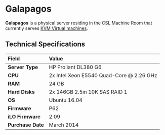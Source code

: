 # Galapagos

**Galapagos** is a physical server residing in the CSL Machine Room that currently serves [KVM Virtual machines](../../technologies/virtualization-stack/).

## Technical Specifications

| **Field** | Value |
| :--- | :--- |
| **Server Type** | HP Proliant DL380 G6 |
| **CPU** | 2x Intel Xeon E5540 Quad-Core @ 2.26 GHz |
| **RAM** | 24 GB |
| **Hard Disks** | 2x 146GB 2.5in 10K SAS RAID 1 |
| **OS** | Ubuntu 16.04 |
| **Firmware** | P62 |
| **iLO Firmware** | 2.09 |
| **Purchase Date** | March 2014 |

